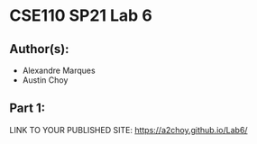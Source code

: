 # CSE110 SP21 Lab 6

## Author(s):
- Alexandre Marques
- Austin Choy

## Part 1:

LINK TO YOUR PUBLISHED SITE: https://a2choy.github.io/Lab6/

